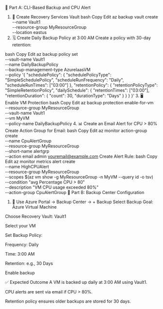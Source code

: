 🧾 Part A: CLI-Based Backup and CPU Alert
1. 🔐 Create Recovery Services Vault
bash
Copy
Edit
az backup vault create \
  --name Vault1 \
  --resource-group MyResourceGroup \
  --location eastus
2. 🗓 Create Daily Backup Policy at 3:00 AM
Create a policy with 30-day retention:

bash
Copy
Edit
az backup policy set \
  --vault-name Vault1 \
  --name DailyBackupPolicy \
  --backup-management-type AzureIaasVM \
  --policy '{
    "schedulePolicy": {
      "schedulePolicyType": "SimpleSchedulePolicy",
      "scheduleRunFrequency": "Daily",
      "scheduleRunTimes": ["03:00"]
    },
    "retentionPolicy": {
      "retentionPolicyType": "SimpleRetentionPolicy",
      "dailySchedule": {
        "retentionTimes": ["03:00"],
        "retentionDuration": {
          "count": 30,
          "durationType": "Days"
        }
      }
    }
  }'
3. 🖥 Enable VM Protection
bash
Copy
Edit
az backup protection enable-for-vm \
  --resource-group MyResourceGroup \
  --vault-name Vault1 \
  --vm MyVM \
  --policy-name DailyBackupPolicy
4. 📊 Create an Email Alert for CPU > 80%
Create Action Group for Email:
bash
Copy
Edit
az monitor action-group create \
  --name CpuAlertGroup \
  --resource-group MyResourceGroup \
  --short-name alertgrp \
  --action email admin youremail@example.com
Create Alert Rule:
bash
Copy
Edit
az monitor metrics alert create \
  --name HighCPUAlert \
  --resource-group MyResourceGroup \
  --scopes $(az vm show -g MyResourceGroup -n MyVM --query id -o tsv) \
  --condition "avg Percentage CPU > 80" \
  --description "VM CPU usage exceeded 80%" \
  --action-group CpuAlertGroup
🧾 Part B: Backup Center Configuration
1. 🧭 Use Azure Portal → Backup Center → + Backup
Select Backup Goal: Azure Virtual Machine

Choose Recovery Vault: Vault1

Select your VM

Set Backup Policy:

Frequency: Daily

Time: 3:00 AM

Retention: e.g., 30 Days

Enable backup

✅ Expected Outcome
A VM is backed up daily at 3:00 AM using Vault1.

CPU alerts are sent via email if CPU > 80%.

Retention policy ensures older backups are stored for 30 days.

